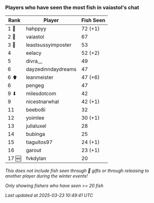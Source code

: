 ### Players who have seen the most fish in vaiastol's chat
| Rank | Player | Fish Seen |
|------|--------|-----------|
| 1 🥇  | hahppyy  | 72 (+1) |
| 2 🥈  | vaiastol  | 67 |
| 3 🥉  | leastsussyimposter  | 53 |
| 4  | eelacy  | 52 (+2) |
| 5  | divra__  | 49 |
| 6  | dayzedinndaydreams  | 47 |
| 6 ⬆ | leanmeister  | 47 (+6) |
| 6  | pengeg  | 47 |
| 9 ⬇ | milesdotcom  | 42 |
| 9  | nicestnarwhal  | 42 (+1) |
| 11  | beebo8i  | 32 |
| 12  | yoimlee  | 30 (+1) |
| 13  | julialuxel  | 28 |
| 14  | bubinga  | 25 |
| 15  | tiaguitos97  | 24 (+1) |
| 16  | garout  | 23 (+1) |
| 17 🆕 | fvkdylan  | 20 |

_This does not include fish seen through 🎁 gifts or through releasing to another player during the winter events!_

_Only showing fishers who have seen >= 20 fish_

_Last updated at 2025-03-23 10:49:41 UTC_